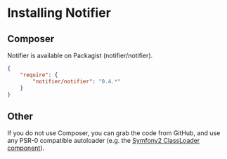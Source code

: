 Installing Notifier
===================

Composer
--------

Notifier is available on Packagist (notifier/notifier).

```json
{
    "require": {
        "notifier/notifier": "0.4.*"
    }
}
```

Other
-----

If you do not use Composer, you can grab the code from GitHub, and use any
PSR-0 compatible autoloader (e.g. the [Symfony2 ClassLoader component](https://github.com/symfony/ClassLoader)).
